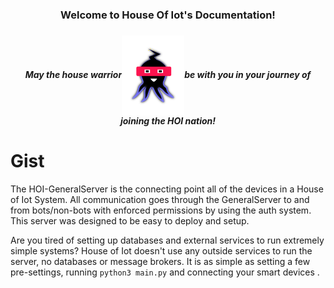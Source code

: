 

<h3 align= "center"> Welcome to House Of Iot's Documentation! <h3/>
<h5 align = "center">May the house warrior<img align = "center" width = "100px" src= "https://github.com/House-of-IoT/HOI-WebClient/blob/master/Frontend/src/Img/bot.png"/>be with you in your journey of joining the HOI nation!</h5>

  
# Gist

The HOI-GeneralServer is the connecting point all of the devices in a House of Iot System. All communication goes through the GeneralServer to and from bots/non-bots with enforced permissions by using the auth system. This server was designed to be easy to deploy and setup.

 Are you tired of setting up databases and external services to run extremely simple systems? House of Iot doesn't use any outside services to run the server, no databases or message brokers. It is as simple as setting a few pre-settings, running `python3 main.py` and connecting your smart devices .
